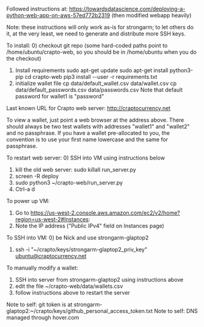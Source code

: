 Followed instructions at: https://towardsdatascience.com/deploying-a-python-web-app-on-aws-57ed772b2319
(then modified webapp heavily)

Note: these instructions will only work as-is for strongarm; to let others do it, at the very least, we need to generate and distribute more SSH keys.

To install:
0) checkout git repo (some hard-coded paths point to /home/ubuntu/crapto-web, so you should be in /home/ubuntu when you do the checkout)
1) Install requirements
sudo apt-get update
sudo apt-get install python3-pip
cd crapto-web
pip3 install --user -r requirements.txt
2) initialize wallet file
cp data/default_wallet.csv data/wallet.csv
cp data/default_passwords.csv data/passwords.csv
Note that default password for wallet1 is "password"

Last known URL for Crapto web server: http://craptocurrency.net

To view a wallet, just point a web browser at the address above. There should always be two test wallets with addresses "wallet1" and "wallet2" and no passphrase. If you have a wallet pre-allocated to you, the convention is to use your first name lowercase and the same for passphrase.

To restart web server:
0) SSH into VM using instructions below
1) kill the old web server: sudo killall run_server.py
2) screen -R deploy
3) sudo python3 ~/crapto-web/run_server.py
4) Ctrl-a d

To power up VM:
1) Go to https://us-west-2.console.aws.amazon.com/ec2/v2/home?region=us-west-2#Instances:
2) Note the IP address ("Public IPv4" field on Instances page)

To SSH into VM:
0) be Nick and use strongarm-glaptop2
1) ssh -i "~/crapto/keys/strongarm-glaptop2_priv_key" ubuntu@craptocurrency.net

To manually modify a wallet:
1) SSH into server from strongarm-glaptop2 using instructions above
2) edit the file ~/crapto-web/data/wallets.csv
3) follow instructions above to restart the server

Note to self: git token is at strongarm-glaptop2:~/crapto/keys/github_personal_access_token.txt
Note to self: DNS managed through hover.com
